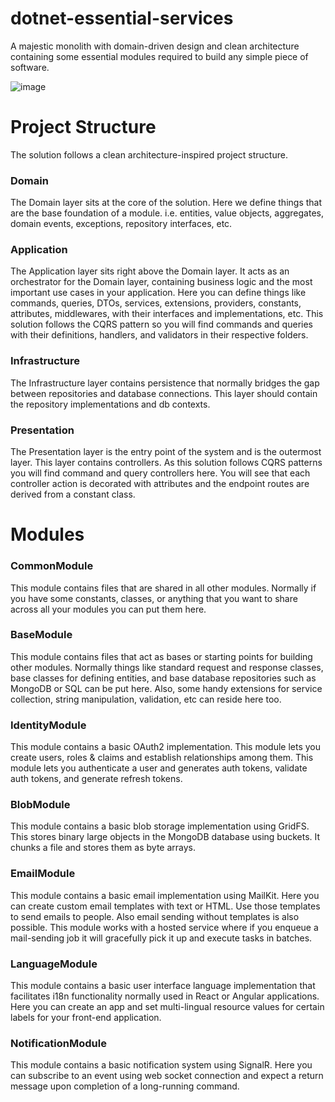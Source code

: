 # dotnet-essential-services

A majestic monolith with domain-driven design and clean architecture containing some essential modules required to build any simple piece of software.

![image](https://github.com/asadullahrifat89/dotnet-essential-services/assets/25480176/484cdb75-da2d-4adb-b0ba-ff4ca763e87c)


# Project Structure
The solution follows a clean architecture-inspired project structure.

### Domain
The Domain layer sits at the core of the solution. Here we define things that are the base foundation of a module. i.e. entities, value objects, aggregates, domain events, exceptions, repository interfaces, etc.

### Application
The Application layer sits right above the Domain layer. It acts as an orchestrator for the Domain layer, containing business logic and the most important use cases in your application.
Here you can define things like commands, queries, DTOs, services, extensions, providers, constants, attributes, middlewares, with their interfaces and implementations, etc.
This solution follows the CQRS pattern so you will find commands and queries with their definitions, handlers, and validators in their respective folders.

### Infrastructure
The Infrastructure layer contains persistence that normally bridges the gap between repositories and database connections. This layer should contain the repository implementations and db contexts.

### Presentation
The Presentation layer is the entry point of the system and is the outermost layer. This layer contains controllers. As this solution follows CQRS patterns you will find command and query controllers here.
You will see that each controller action is decorated with attributes and the endpoint routes are derived from a constant class.

# Modules

### CommonModule
This module contains files that are shared in all other modules. Normally if you have some constants, classes, or anything that you want to share across all your modules you can put them here.
### BaseModule
This module contains files that act as bases or starting points for building other modules. Normally things like standard request and response classes, base classes for defining entities, and base database repositories such as MongoDB or SQL can be put here. Also, some handy extensions for service collection, string manipulation, validation, etc can reside here too.
### IdentityModule
This module contains a basic OAuth2 implementation. This module lets you create users, roles & claims and establish relationships among them. This module lets you authenticate a user and generates auth tokens, validate auth tokens, and generate refresh tokens.
### BlobModule
This module contains a basic blob storage implementation using GridFS. This stores binary large objects in the MongoDB database using buckets. It chunks a file and stores them as byte arrays.
### EmailModule
This module contains a basic email implementation using MailKit. Here you can create custom email templates with text or HTML. Use those templates to send emails to people. Also email sending without templates is also possible. This module works with a hosted service where if you enqueue a mail-sending job it will gracefully pick it up and execute tasks in batches.
### LanguageModule
This module contains a basic user interface language implementation that facilitates i18n functionality normally used in React or Angular applications. Here you can create an app and set multi-lingual resource values for certain labels for your front-end application.
### NotificationModule
This module contains a basic notification system using SignalR. Here you can subscribe to an event using web socket connection and expect a return message upon completion of a long-running command.



